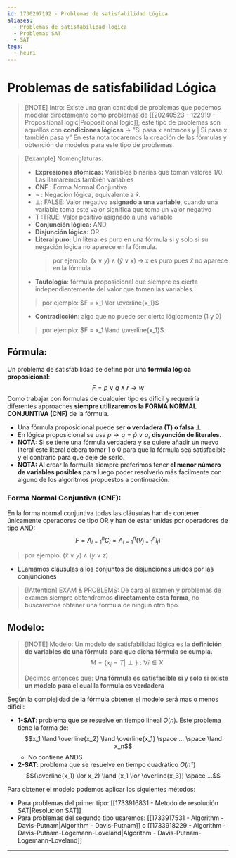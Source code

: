 ```yaml
---
id: 1730297192 - Problemas de satisfabilidad Lógica
aliases:
  - Problemas de satisfabilidad logica
  - Problemas SAT
  - SAT
tags:
  - heuri
---
```

# Problemas de satisfabilidad Lógica

> [!NOTE] Intro: 
> Existe una gran cantidad de problemas que podemos modelar directamente como problemas de [[20240523 - 122919 - Propositional logic|Propositional logic]], este tipo de problemas son aquellos con **condiciones lógicas** → “Si pasa x entonces y | Si pasa x también pasa y”
> En esta nota tocaremos la creación de las fórmulas y obtención de modelos para este tipo de problemas. 


> [!example] Nomenglaturas: 
> - **Expresiones atómicas:** Variables binarias que toman valores 1/0. Las llamaremos también variables
>  - **CNF** : Forma Normal Conjuntiva
>  - $\neg$ :  Negación lógica, equivalente a $\hat{x}$.
>  - $\perp$:  FALSE: Valor negativo **asignado a una variable**, cuando una variable toma este valor significa que toma un valor negativo
>  - **T** :TRUE:  Valor positivo asignado a una variable 
>  - **Conjunción lógica:** AND 
>  - **Disjunción lógica:** OR
>  - **Literal puro:** Un literal es puro en una fórmula si y solo si su negación lógica no aparece en la fórmula. 
>    > por ejemplo: $(x\lor y) \land (\hat y \lor x)$ → x es puro pues $\hat x$ no aparece en la fórmula
>   - **Tautología**: fórmula proposicional que siempre  es cierta independientemente del valor que tomen las variables.
>    > por ejemplo:  $F = x_1 \lor \overline{x_1}$
>    - **Contradicción**: algo que no puede ser cierto lógicamente (1 y 0) 
>    > por ejemplo:  $F = x_1 \land \overline{x_1}$.  

##  Fórmula:
Un problema de satisfabilidad se define por una **fórmula lógica proposicional**: 
$$
F = p \lor q \land r \rightarrow w
$$
Como trabajar con fórmulas de cualquier tipo es dificil y requeriría diferentes approaches **siempre utilizaremos la FORMA NORMAL CONJUNTIVA (CNF)** de la fórmula. 

+ Una fórmula proposicional puede ser **o verdadera (T) o falsa $\perp$**
+ En lógica proposicional se  usa $p \rightarrow q = \hat p \lor q$, **disyunción de literales**.
+ **NOTA:** Si se tiene una fórmula verdadera y se quiere añadir un nuevo literal este literal debera tomar 1 o 0 para que la fórmula sea satisfacible y el contrario para que deje de serlo. 
+ **NOTA:** Al crear la formuila siempre preferimos tener **el menor número de variables posibles** para luego poder resolverlo más facilmente con alguno de los algoritmos propuestos a continuación.
### Forma Normal Conjuntiva (CNF):
En la forma normal conjuntiva todas las cláusulas han de contener únicamente operadores de tipo OR y han de estar unidas por operadores de tipo AND:
$$F=\Lambda_{i=1}^n C_i=\Lambda_{i=1}^n\left(V_{j=1}^n l_j\right)$$
> por ejemplo: $(\hat x \lor y)\land (y \lor z)$
+ LLamamos cláusulas a los conjuntos de disjunciones unidos por las conjunciones

> [!Attention] EXAM & PROBLEMS: 
> De cara al examen y problemas de examen siempre obtendremos **directamente esta forma**, no buscaremos obtener una fórmula de ningun otro tipo. 

## Modelo:
> [!NOTE] Modelo: 
> Un modelo de satisfabilidad lógica es la **definición de variables de una fórmula para que dicha fórmula se cumpla.** 
> $$
> M = \{x_i = T|\perp\}: \forall i \in X
> $$
> 
> Decimos entonces que: 
> **Una fórmula es satisfacible si y solo si existe un modelo para el cual la formula es verdadera**

Según la complejidad de la fórmula obtener el modelo será mas o menos dificil: 

+ **1-SAT**: problema que se resuelve en tiempo lineal $O(n)$. Este problema tiene la forma de:
$$x_1 \land \overline{x_2} \land \overline{x_1} \space ... \space \land x_n$$
	+  No contiene ANDS
+ **2-SAT**: problema que se resuelve en tiempo cuadrático $O(n²)$
$$(\overline{x_1} \lor x_2) \land (x_1 \lor \overline{x_3}) \space ...$$

Para obtener el modelo podemos aplicar los siguientes métodos: 
+ Para problemas del primer tipo:  [[1733916831 - Metodo de resolución SAT|Resolucion SAT]]
+ Para problemas del segundo tipo usaremos: [[1733917531 - Algorithm - Davis-Putnam|Algorithm - Davis-Putnam]] o [[1733918229 - Algorithm - Davis-Putnam-Logemann-Loveland|Algorithm - Davis-Putnam-Logemann-Loveland]]

***
